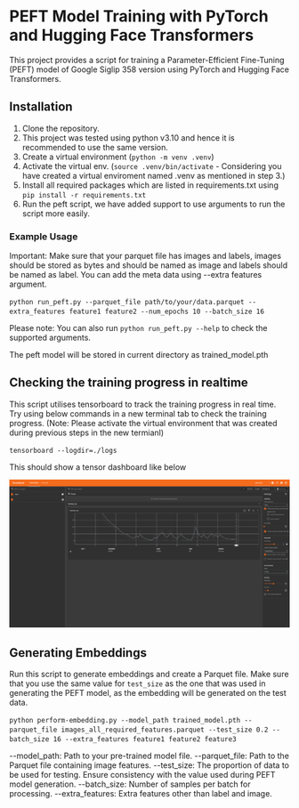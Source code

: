 # PEFT Model Training with PyTorch and Hugging Face Transformers

This project provides a script for training a Parameter-Efficient Fine-Tuning (PEFT) model of Google Siglip 358 version using PyTorch and Hugging Face Transformers.

## Installation

1. Clone the repository.
2. This project was tested using python v3.10 and hence it is recommended to use the same version.
3. Create a virtual environment (`python -m venv .venv`)
4. Activate the virtual env. (`source .venv/bin/activate` - Considering you have created a virtual enviroment named .venv as mentioned in step 3.)
4. Install all required packages which are listed in requirements.txt using `pip install -r requirements.txt`
5. Run the peft script, we have added support to use arguments to run the script more easily.

### Example Usage

Important: Make sure that your parquet file has images and labels, images should be stored as bytes and should be named as image and labels should be named as label. You can add the meta data using --extra features argument.

`python run_peft.py --parquet_file path/to/your/data.parquet --extra_features feature1 feature2 --num_epochs 10 --batch_size 16`

Please note: You can also run `python run_peft.py --help` to check the supported arguments.

The peft model will be stored in current directory as trained_model.pth

## Checking the training progress in realtime

This script utilises tensorboard to track the training progress in real time. Try using below commands in a new terminal tab to check the training progress. (Note: Please activate the virtual environment that was created during previous steps in the new termianl)

`tensorboard --logdir=./logs`

This should show a tensor dashboard like below

![Alt text](./tensor_board.png)


## Generating Embeddings

Run this script to generate embeddings and create a Parquet file. Make sure that you use the same value for `test_size` as the one that was used in generating the PEFT model, as the embedding will be generated on the test data.

`python perform-embedding.py --model_path trained_model.pth --parquet_file images_all_required_features.parquet --test_size 0.2 --batch_size 16 --extra_features feature1 feature2 feature3`

--model_path: Path to your pre-trained model file.
--parquet_file: Path to the Parquet file containing image features.
--test_size: The proportion of data to be used for testing. Ensure consistency with the value used during PEFT model generation.
--batch_size: Number of samples per batch for processing.
--extra_features: Extra features other than label and image.

